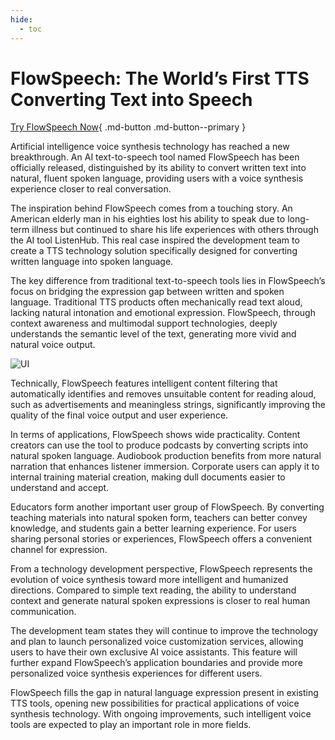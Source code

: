 ```yaml
---
hide:
  - toc
---
```


# FlowSpeech: The World’s First TTS Converting Text into Speech

[Try FlowSpeech Now](https://listenhub.ai/en){ .md-button .md-button--primary }

Artificial intelligence voice synthesis technology has reached a new breakthrough.
An AI text-to-speech tool named FlowSpeech has been officially released, distinguished
by its ability to convert written text into natural, fluent spoken language, providing
users with a voice synthesis experience closer to real conversation.

The inspiration behind FlowSpeech comes from a touching story. An American elderly man
in his eighties lost his ability to speak due to long-term illness but continued to
share his life experiences with others through the AI tool ListenHub. This real case
inspired the development team to create a TTS technology solution specifically designed
for converting written language into spoken language.

The key difference from traditional text-to-speech tools lies in FlowSpeech’s focus on
bridging the expression gap between written and spoken language. Traditional TTS products
often mechanically read text aloud, lacking natural intonation and emotional expression.
FlowSpeech, through context awareness and multimodal support technologies, deeply
understands the semantic level of the text, generating more vivid and natural voice output.

![UI](./images/flowspeech.png)

Technically, FlowSpeech features intelligent content filtering that automatically identifies
and removes unsuitable content for reading aloud, such as advertisements and meaningless
strings, significantly improving the quality of the final voice output and user experience.

In terms of applications, FlowSpeech shows wide practicality. Content creators can use
the tool to produce podcasts by converting scripts into natural spoken language. Audiobook
production benefits from more natural narration that enhances listener immersion.
Corporate users can apply it to internal training material creation, making dull documents
easier to understand and accept.

Educators form another important user group of FlowSpeech. By converting teaching materials
into natural spoken form, teachers can better convey knowledge, and students gain a better
learning experience. For users sharing personal stories or experiences, FlowSpeech offers
a convenient channel for expression.

From a technology development perspective, FlowSpeech represents the evolution of voice synthesis
toward more intelligent and humanized directions. Compared to simple text reading, the ability to
understand context and generate natural spoken expressions is closer to real human communication.

The development team states they will continue to improve the technology and plan to launch
personalized voice customization services, allowing users to have their own exclusive AI voice
assistants. This feature will further expand FlowSpeech’s application boundaries and provide
more personalized voice synthesis experiences for different users.

FlowSpeech fills the gap in natural language expression present in existing TTS tools,
opening new possibilities for practical applications of voice synthesis technology.
With ongoing improvements, such intelligent voice tools are expected to play an important
role in more fields.
